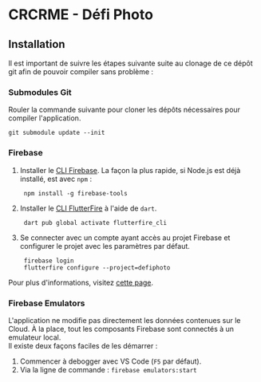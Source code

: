 # CRCRME - Défi Photo

## Installation

Il est important de suivre les étapes suivante suite au clonage de ce dépôt git afin de pouvoir compiler sans problème :  

### Submodules Git

Rouler la commande suivante pour cloner les dépôts nécessaires pour compiler l'application.

    git submodule update --init

### Firebase

1. Installer le [CLI Firebase](https://firebase.google.com/docs/cli#setup_update_cli). La façon la plus rapide, si Node.js est déjà installé, est avec `npm` :    

        npm install -g firebase-tools

2. Installer le [CLI FlutterFire](https://pub.dev/packages/flutterfire_cli) à l'aide de `dart`.

        dart pub global activate flutterfire_cli

3. Se connecter avec un compte ayant accès au projet Firebase et configurer le projet avec les paramètres par défaut.

        firebase login
        flutterfire configure --project=defiphoto

Pour plus d'informations, visitez [cette page](https://firebase.google.com/docs/flutter/setup).

### Firebase Emulators

L'application ne modifie pas directement les données contenues sur le Cloud. À la place, tout les composants Firebase sont connectés à un emulateur local.  
Il existe deux façons faciles de les démarrer :

1. Commencer à debogger avec VS Code (`F5` par défaut).
2. Via la ligne de commande : `firebase emulators:start`
